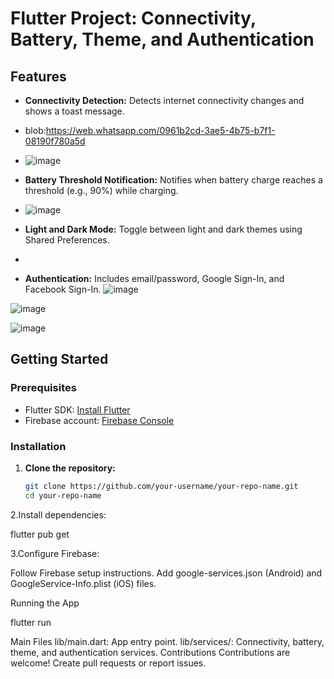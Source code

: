 # Flutter Project: Connectivity, Battery, Theme, and Authentication

## Features

- **Connectivity Detection:** Detects internet connectivity changes and shows a toast message.

- blob:https://web.whatsapp.com/0961b2cd-3ae5-4b75-b7f1-08190f780a5d
- ![image](https://github.com/Suetekh/sethamen_25116_assignment3/assets/90240831/78dd664a-ef1b-4090-9c84-f00d86a5c507)


- **Battery Threshold Notification:** Notifies when battery charge reaches a threshold (e.g., 90%) while charging.

- ![image](https://github.com/Suetekh/sethamen_25116_assignment3/assets/90240831/8921c7db-5890-4b01-b1f5-f2ce2d6a5d8b)

- **Light and Dark Mode:** Toggle between light and dark themes using Shared Preferences.

- 
- **Authentication:** Includes email/password, Google Sign-In, and Facebook Sign-In.
![image](https://github.com/Suetekh/sethamen_25116_assignment3/assets/90240831/c2dcef63-8c8d-4098-8ed3-9d29ce786203)



![image](https://github.com/Suetekh/sethamen_25116_assignment3/assets/90240831/71e6b3c9-a960-47f1-9f8e-44a9a91c47a0)

![image](https://github.com/Suetekh/sethamen_25116_assignment3/assets/90240831/609b5dd4-4063-41ac-8aed-f0f9fc70b33a)

## Getting Started

### Prerequisites

- Flutter SDK: [Install Flutter](https://flutter.dev/docs/get-started/install)
- Firebase account: [Firebase Console](https://console.firebase.google.com/)

### Installation

1. **Clone the repository:**
   ```sh
   git clone https://github.com/your-username/your-repo-name.git
   cd your-repo-name
2.Install dependencies:

flutter pub get

3.Configure Firebase:


Follow Firebase setup instructions.
Add google-services.json (Android) and GoogleService-Info.plist (iOS) files.

Running the App

flutter run

Main Files
lib/main.dart: App entry point.
lib/services/: Connectivity, battery, theme, and authentication services.
Contributions
Contributions are welcome! Create pull requests or report issues.

